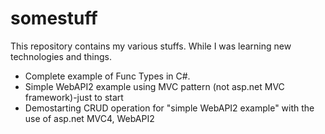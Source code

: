 somestuff
=========

This repository contains my various stuffs. While I was learning new technologies and things.

- Complete example of Func Types in C#.
- Simple WebAPI2 example using MVC pattern (not asp.net MVC framework)-just to start
- Demostarting CRUD operation for "simple WebAPI2 example" with the use of asp.net MVC4, WebAPI2
